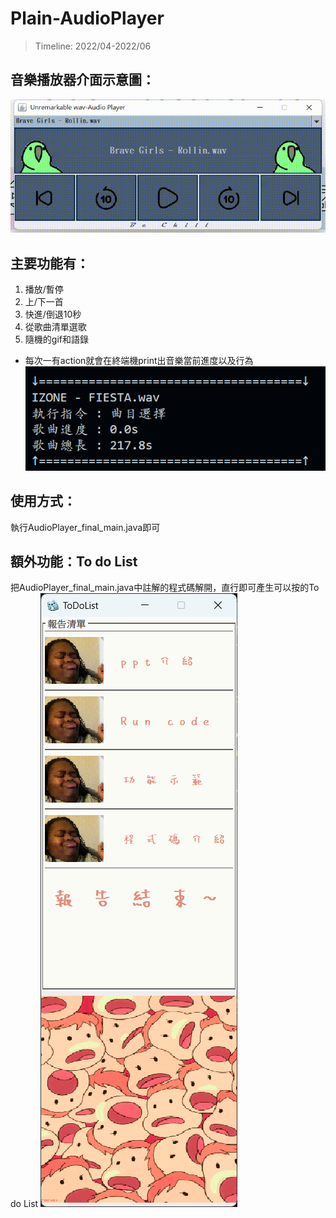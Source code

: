 # Plain-AudioPlayer
> Timeline: 2022/04-2022/06

## 音樂播放器介面示意圖：
![image](https://github.com/SugarSquirrel/Plain-AudioPlayer/blob/main/src/images/UIUXCover.gif)

## 主要功能有：
1. 播放/暫停
2. 上/下一首
3. 快進/倒退10秒
4. 從歌曲清單選歌
5. 隨機的gif和語錄
- 每次一有action就會在終端機print出音樂當前進度以及行為
![image](https://github.com/SugarSquirrel/Plain-AudioPlayer/blob/main/src/images/progress.png)

## 使用方式：
執行AudioPlayer_final_main.java即可

## 額外功能：To do List
把AudioPlayer_final_main.java中註解的程式碼解開，直行即可產生可以按的To do List
![image](https://github.com/SugarSquirrel/Plain-AudioPlayer/blob/main/src/images/Ponyo.png)
